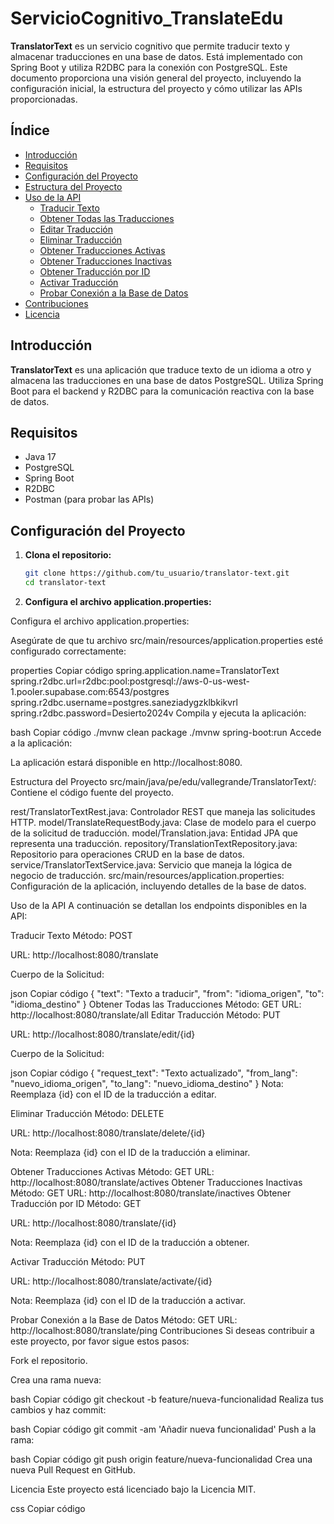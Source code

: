 # ServicioCognitivo_TranslateEdu

**TranslatorText** es un servicio cognitivo que permite traducir texto y almacenar traducciones en una base de datos. Está implementado con Spring Boot y utiliza R2DBC para la conexión con PostgreSQL. Este documento proporciona una visión general del proyecto, incluyendo la configuración inicial, la estructura del proyecto y cómo utilizar las APIs proporcionadas.

## Índice

- [Introducción](#introducción)
- [Requisitos](#requisitos)
- [Configuración del Proyecto](#configuración-del-proyecto)
- [Estructura del Proyecto](#estructura-del-proyecto)
- [Uso de la API](#uso-de-la-api)
  - [Traducir Texto](#traducir-texto)
  - [Obtener Todas las Traducciones](#obtener-todas-las-traducciones)
  - [Editar Traducción](#editar-traducción)
  - [Eliminar Traducción](#eliminar-traducción)
  - [Obtener Traducciones Activas](#obtener-traducciones-activas)
  - [Obtener Traducciones Inactivas](#obtener-traducciones-inactivas)
  - [Obtener Traducción por ID](#obtener-traducción-por-id)
  - [Activar Traducción](#activar-traducción)
  - [Probar Conexión a la Base de Datos](#probar-conexión-a-la-base-de-datos)
- [Contribuciones](#contribuciones)
- [Licencia](#licencia)

## Introducción

**TranslatorText** es una aplicación que traduce texto de un idioma a otro y almacena las traducciones en una base de datos PostgreSQL. Utiliza Spring Boot para el backend y R2DBC para la comunicación reactiva con la base de datos.

## Requisitos

- Java 17
- PostgreSQL
- Spring Boot
- R2DBC
- Postman (para probar las APIs)

## Configuración del Proyecto

1. **Clona el repositorio:**

   ```bash
   git clone https://github.com/tu_usuario/translator-text.git
   cd translator-text
2. **Configura el archivo application.properties:**

Configura el archivo application.properties:

Asegúrate de que tu archivo src/main/resources/application.properties esté configurado correctamente:

properties
Copiar código
spring.application.name=TranslatorText
spring.r2dbc.url=r2dbc:pool:postgresql://aws-0-us-west-1.pooler.supabase.com:6543/postgres
spring.r2dbc.username=postgres.saneziadygzklbkikvrl
spring.r2dbc.password=Desierto2024v
Compila y ejecuta la aplicación:

bash
Copiar código
./mvnw clean package
./mvnw spring-boot:run
Accede a la aplicación:

La aplicación estará disponible en http://localhost:8080.

Estructura del Proyecto
src/main/java/pe/edu/vallegrande/TranslatorText/: Contiene el código fuente del proyecto.

rest/TranslatorTextRest.java: Controlador REST que maneja las solicitudes HTTP.
model/TranslateRequestBody.java: Clase de modelo para el cuerpo de la solicitud de traducción.
model/Translation.java: Entidad JPA que representa una traducción.
repository/TranslationTextRepository.java: Repositorio para operaciones CRUD en la base de datos.
service/TranslatorTextService.java: Servicio que maneja la lógica de negocio de traducción.
src/main/resources/application.properties: Configuración de la aplicación, incluyendo detalles de la base de datos.

Uso de la API
A continuación se detallan los endpoints disponibles en la API:

Traducir Texto
Método: POST

URL: http://localhost:8080/translate

Cuerpo de la Solicitud:

json
Copiar código
{
  "text": "Texto a traducir",
  "from": "idioma_origen",
  "to": "idioma_destino"
}
Obtener Todas las Traducciones
Método: GET
URL: http://localhost:8080/translate/all
Editar Traducción
Método: PUT

URL: http://localhost:8080/translate/edit/{id}

Cuerpo de la Solicitud:

json
Copiar código
{
  "request_text": "Texto actualizado",
  "from_lang": "nuevo_idioma_origen",
  "to_lang": "nuevo_idioma_destino"
}
Nota: Reemplaza {id} con el ID de la traducción a editar.

Eliminar Traducción
Método: DELETE

URL: http://localhost:8080/translate/delete/{id}

Nota: Reemplaza {id} con el ID de la traducción a eliminar.

Obtener Traducciones Activas
Método: GET
URL: http://localhost:8080/translate/actives
Obtener Traducciones Inactivas
Método: GET
URL: http://localhost:8080/translate/inactives
Obtener Traducción por ID
Método: GET

URL: http://localhost:8080/translate/{id}

Nota: Reemplaza {id} con el ID de la traducción a obtener.

Activar Traducción
Método: PUT

URL: http://localhost:8080/translate/activate/{id}

Nota: Reemplaza {id} con el ID de la traducción a activar.

Probar Conexión a la Base de Datos
Método: GET
URL: http://localhost:8080/translate/ping
Contribuciones
Si deseas contribuir a este proyecto, por favor sigue estos pasos:

Fork el repositorio.

Crea una rama nueva:

bash
Copiar código
git checkout -b feature/nueva-funcionalidad
Realiza tus cambios y haz commit:

bash
Copiar código
git commit -am 'Añadir nueva funcionalidad'
Push a la rama:

bash
Copiar código
git push origin feature/nueva-funcionalidad
Crea una nueva Pull Request en GitHub.

Licencia
Este proyecto está licenciado bajo la Licencia MIT.

css
Copiar código
